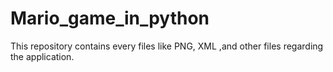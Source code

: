 # Mario_game_in_python
This repository contains every files like PNG, XML ,and other files regarding the application.
